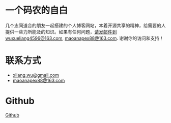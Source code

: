 # 一个码农的自白

几个志同道合的朋友一起搭建的个人博客网站，本着开源共享的精神，给需要的人提供一些力所能及的知识。如果有任何问题，请发邮件到wuxueliang4596@163.com, maoanapex88@163.com. 谢谢你的访问和支持！

# 联系方式
- xliang.wu@gmail.com
- maoanapex88@163.com

# Github
[Github](https://github.com/xliangwu)